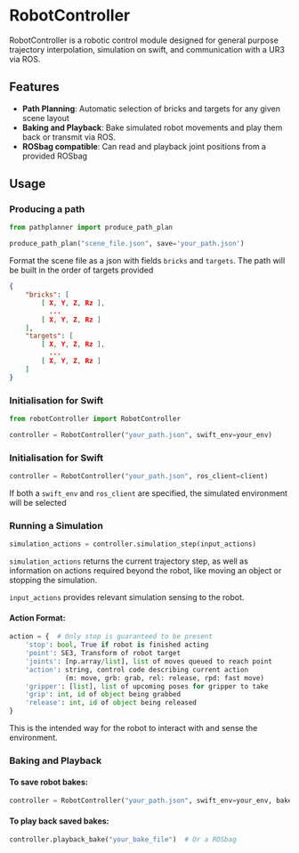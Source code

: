# RobotController

RobotController is a robotic control module designed for general purpose trajectory interpolation, simulation on swift,
and communication with a UR3 via ROS. 

## Features

- **Path Planning**: Automatic selection of bricks and targets for any given scene layout
- **Baking and Playback**: Bake simulated robot movements and play them back or transmit via ROS.
- **ROSbag compatible**: Can read and playback joint positions from a provided ROSbag

## Usage

### Producing a path
```python
from pathplanner import produce_path_plan

produce_path_plan("scene_file.json", save='your_path.json')
```
Format the scene file as a json with fields `bricks` and `targets`. The path will be built in the order of targets provided

```json
{
    "bricks": [
        [ X, Y, Z, Rz ],
          ...
        [ X, Y, Z, Rz ]
    ],
    "targets": [
        [ X, Y, Z, Rz ],
          ...
        [ X, Y, Z, Rz ]
    ]
}
```

### Initialisation for Swift

```python
from robotController import RobotController

controller = RobotController("your_path.json", swift_env=your_env)
```

### Initialisation for Swift

```python
controller = RobotController("your_path.json", ros_client=client)
```
If both a `swift_env` and `ros_client` are specified, the simulated environment will be selected
### Running a Simulation

```python
simulation_actions = controller.simulation_step(input_actions)
```
`simulation_actions` returns the current trajectory step, as well as information on actions required beyond the robot,
like moving an object or stopping the simulation.

`input_actions` provides relevant simulation sensing to the robot.

#### Action Format:
```python
action = {  # Only stop is guaranteed to be present
    'stop': bool, True if robot is finished acting
    'point': SE3, Transform of robot target
    'joints': [np.array/list], list of moves queued to reach point
    'action': string, control code describing current action 
              (m: move, grb: grab, rel: release, rpd: fast move)
    'gripper': [list], list of upcoming poses for gripper to take
    'grip': int, id of object being grabbed
    'release': int, id of object being released
}
```

This is the intended way for the robot to interact with and sense the 
environment.
### Baking and Playback

#### To save robot bakes:

```python
controller = RobotController("your_path.json", swift_env=your_env, bake="bake_name")
 ```
#### To play back saved bakes:

```python
controller.playback_bake("your_bake_file")  # Or a ROSbag
```
